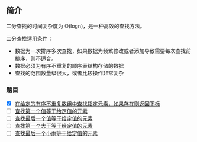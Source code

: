 ## 简介

二分查找的时间复杂度为 O(logn)，是一种高效的查找方法。

二分查找适用条件：

- 数据为一次排序多次查找，如果数据为频繁修改或者添加导致需要每次查找前排序，则不适合。
- 数据必须为有序不重复的顺序表结构存储的数据
- 查找的范围数量级很大，或者比较操作非常复杂

### 题目

- [x] [在给定的有序不重复数组中查找指定元素，如果存在则返回下标](./binarySearch_01)
- [ ] [查找第一个值等于给定值的元素](./binarySearch_02)
- [ ] [查找最后一个值等于给定值的元素](./binarySearch_03)
- [ ] [查找第一个大于等于给定值的元素](./binarySearch_04)
- [ ] [查找最后一个小雨等于给定值的元素](./binarySearch_05)
